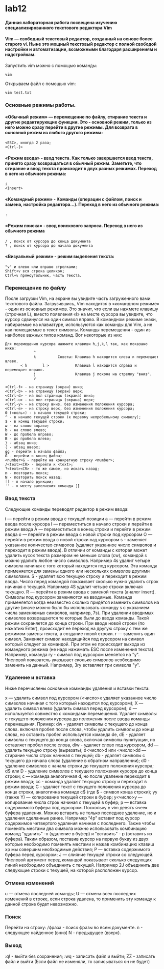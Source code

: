 # lab12
#### Данная лабораторная работа посвещена изучению специализированного текстового редактора Vim
#### Vim — свободный текстовый редактор, созданный на основе более старого vi. Ныне это мощный текстовый редактор с полной свободой настройки и автоматизации, возможными благодаря расширениям и надстройкам. 
Запустить vim можно с помощью команды:
```
vim
```
Открываем файл с помощью vim:
```
vim test.txt
```
### Основные режимы работы.
#### «Обычный режим» — перемещение по файлу, стирание текста и другие редактирующие функции. Это - основной режим, только из него можно сразу перейти в другие режимы. Для возврата в основной режим из любого другого режима:
```
<ESC>, иногда 2 раза;
<Ctrl-[>
```
#### «Режим ввода» - ввод текста. Как только завершается ввод текста, принято сразу возвращаться в обычный режим. Заметьте, что стирание и ввод текста происходит в двух разных режимах. Переход в него из обычного режима:
```
i
<Insert>
```
#### «Командный режим» - Команды (операции с файлом, поиск и замена, настройка редактора…). Переход в него из обычного режима:
```
:
```
#### «Режим поиска» - ввод поискового запроса. Переход в него из обычного режима
```
/ , поиск от курсора до конца документа
? , поиск от курсора до начала документа
```
#### «Визуальный режим» - режим выделения текста:
```
"v" и влево или вправо стрелками;
Shift+v вся строка целиком;
Ctrl+v прямоугольник, часть текста.
```
### Перемещение по файлу
После загрузки Vim, на экране вы увидите часть загруженного вами текстового файла. Загрузившись, Vim находится в «командном режиме» - один из основных режимов. Это значит, что если вы нажмете клавишу <l> (строчная L), вместо появления «l» на месте курсора вы увидите, что курсор сдвинулся на один символ вправо. В командном режиме знаки, набираемые на клавиатуре, используются как команды для Vim, а не как помещаемые в текст символы. Команды перемещения - один из наиболее важных типов команд. Вот некоторые из них:
```
Для перемещения курсора нажмите клавиши h,j,k,l так, как показано ниже:
             ^
             k          Советы: Клавиша h находится слева и перемещает влево.
       < h       l >            Клавиша l находится справа и перемещает вправо.
             j                  Клавиша j похожа на стрелку "вниз".
             v

<Ctrl-f> - на страницу (экран) вниз;
<Ctrl-b> - на страницу (экран) верх;
<Ctrl-d> - на пол страницы (экрана) вниз;
<Ctrl-u> - на пол страницы (экрана) верх;
<Ctrl-y> - на строку вниз, без изменения положения курсора;
<Ctrl-e> - на строку верх, без изменения положения курсора;
0 («ноль») - в начало текущей строки;
^ - в начало текущей строки (к первому непробельному символу);
$ - в конец текущей строки;
w - на слово вправо;
b - на слово влево;
W - до пробела вправо;
B - до пробела влево;
} - абзац вниз;
{ - абзац вверх;
gg - перейти в начало файла;
G - перейти в конец файла;
<number>G - перейти на конкретную строку <number>;
/<text><CR> - перейти к <text>;
?<text><CR> - то же самое, но искать назад;
n - повторить поиск;
N - повторить поиск назад;
[[ - в начало функции;
'' - к месту выполнения команды [[
```
### Ввод текста
Следующие команды переводят редактор в режим ввода:

i — перейти в режим ввода с текущей позиции
a — перейти в режим ввода после курсора
I — переместиться в начало строки и перейти в режим ввода
А — переместиться в конец строки и перейти в режим ввода
o — перейти в режим ввода с новой строки под курсором
O — перейти в режим ввода с новой строки над курсором
s - заменяет указанное количество символов (удаляет указанное число символов и переходит в режим ввода). В отличии от команды с которая может удалить кусок текста размером не меньше слова (cw), командой s можно удалить любое число символов. Например 4s удалит четыре символа начиная с того который находится под курсором. Эта команда применяется для замены одного или нескольких символов другими символами.
S - удаляет всю текущую строку и переходит в режим ввода. Число перед командой показывает сколько нужно удалить строк начиная с текущей. Например 4S удалит четыре строки включая текущую.
R — перейти в режим ввода с заменой текста (аналог insert). Символы под курсором заменяются на вводимые. Команда применяется когда неизвестно сколько придётся изменить символов на другие (иначе можно было бы использовать команду s с указанием числа заменяемых символов, например, 7s). При удалении вводимых символов возвращаются те которые были до ввода команды. Такой режим сохраняется до конца строки. При вводе новой строки (по нажатию Enter), происходит не переход на другую строку с тем же режимом замены текста, а создание новой строки.
r — заменить один символ. Заменяет символ находящийся под курсором на символ который следует за командой. При этом не происходит выхода из командного режима (не надо нажимать ESC после изменения текста). Например, команда ry - символ под курсором меняется на "y". Числовой показатель указывает сколько символов необходимо заменить на данный. Например, 3ry вставляет три символа "y".
### Удаление и вставка
Ниже перечислены основные комманды удаления и вставки текста:

x — удалить символ под курсором (<число>x удаляет указанное число символов начиная с того который находится под курсором);
X — удалить символ влево (удалить символ перед курсором);
d — используется совместно с командами перемещения. Удаляет символы с текущего положения курсора до положения после ввода команды перемещения. Пример:
dw - удаляет символы с текущего до конца слова. включая пробел после слова, чтобы удалить символы до конца слова, но оставить пробел используется команда de,
dE - удаляет символы с текущего до конца слова, включая символы пунктуации, но оставляет пробел после слова,
diw - удаляет слово под курсором,
dd — удалить текущую строку (вырезать);
d<число>d или <число>dd — стирание числа строк начиная с текущей;
db - удаляет символы с текущего до начала слова (удаление в обратном направлении);
d0 - удаление символов с начала строки до текущего положения курсора;
d$ или D - удаление символов с текущего положения курсора до конца строки;
с — команда аналогичная d, но после удаление переходит в режим ввода;
сс - команда удаляет текущую строку и переходит в режим ввода;
C - удаляет текст с текущего положения курсора до конца строки, аналогична команде с$ (где $ - символ конца строки);
yy (также Y) — копирование текущей строки в буфер;
y<число>y — копирование числа строк начиная с текущей в буфер;
p — вставка содержимого буфера под курсором. Поскольку в vim девять ячеек буфера удаления. Можно вставить не только последнее удаление, но и удаления сделанные ранее. Например "4p" вставит под курсор содержимое четвертого удаления начиная с последнего. Также чтобы поменять местами два символа можно использовать комбинацию команд "удалить" -x (удаление в буфер) и "вставить" - p (вставить из буфера). Таким образом, поставив курсор на первую букву из двух которые необходимо поменять местами и нажав комбинацию клавиш xp мы совершим необходимые действия;
P — вставка содержимого буфера перед курсором;
J — слияние текущей строки со следующей. Числовой аргумент перед командой показывает сколько следующих линий необходимо объединить с текущей. Например 2J объединить две следующие строки с текущей, на которой расположен курсор.
### Отмена изменений
u — отмена последней команды;
U — отмена всех последних изменений в строке, если строка удалена, то применить эту команду к данной строке будет невозможно.
### Поиск
Перейти на строку:
/фраза - поиск фразы во всем документе.
n - следующее найденное (вниз) N - предыдущее (вверх).
### Выход
:q! - выйти без сохранения;
:wq - записать файл и выйти;
ZZ - записать файл и выйти (Если файл не изменяли, то записываться он не будет)
